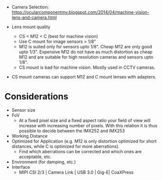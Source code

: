 - Camera Selection: https://ocularcomponentmv.blogspot.com/2014/04/machine-vision-lens-and-camera.html

- Lens mount quality
	- CS < M12 < C (best for machine vision)
	- Use C mount for image sensors > 1/8"
	- M12 is suited only for sensors upto 1/8". Cheap M12 are only good upto 1/3". Expensive M12 do not have as much distortion as cheap M12 and are suitable for high resolution cameras and sensors upto 1/8".
	- CS mount is bad for machine vision. Mostly used in CCTV cameras.

- CS mount cameras can support M12 and C mount lenses with adapters.

# Considerations
- Sensor size
- FoV
	- At a fixed pixel size and a fixed aspect ratio your field of view will increase with increasing number of pixels. With this relation it is thus possible to decide between the IMX252 and IMX253
- Working Distance
- Optimized for Application (e.g. M12 is only distortion optimized for short distances, while C is optimized for more aberrations).
	- Find which aberrations can be corrected and which ones are acceptable, etc.
- Environment (for damping, etc.)
- Interface
	- MIPI CSI 2/3 | Camera Link | USB 3.0 | Gig-E| CoaXPress